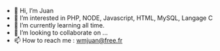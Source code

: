 - 👋 Hi, I’m Juan
- 👀 I’m interested in PHP, NODE, Javascript, HTML, MySQL, Langage C
- 🌱 I’m currently learning all time.
- 💞️ I’m looking to collaborate on ...
- 📫 How to reach me : wmjuan@free.fr

<!---
JuanDeDironne/JuanDeDironne is a ✨ special ✨ repository because its `README.md` (this file) appears on your GitHub profile.
You can click the Preview link to take a look at your changes.
--->

